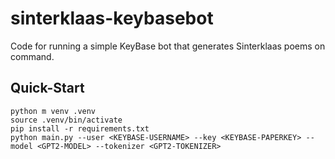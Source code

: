 # sinterklaas-keybasebot
Code for running a simple KeyBase bot that generates Sinterklaas poems on command.

## Quick-Start

```
python m venv .venv
source .venv/bin/activate
pip install -r requirements.txt
python main.py --user <KEYBASE-USERNAME> --key <KEYBASE-PAPERKEY> --model <GPT2-MODEL> --tokenizer <GPT2-TOKENIZER>
```
